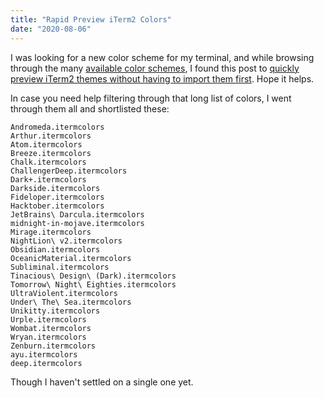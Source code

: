 ```yaml
---
title: "Rapid Preview iTerm2 Colors"
date: "2020-08-06"
---
```


I was looking for a new color scheme for my terminal, and while browsing through the many [available color schemes](https://github.com/mbadolato/iTerm2-Color-Schemes), I found this post to [quickly preview iTerm2 themes without having to import them first](https://medium.com/@peterpme/quickly-preview-iterm2-themes-without-having-to-import-them-first-3bb608b4974e). Hope it helps.

In case you need help filtering through that long list of colors, I went through them all and shortlisted these:

```
Andromeda.itermcolors
Arthur.itermcolors
Atom.itermcolors
Breeze.itermcolors
Chalk.itermcolors
ChallengerDeep.itermcolors
Dark+.itermcolors
Darkside.itermcolors
Fideloper.itermcolors
Hacktober.itermcolors
JetBrains\ Darcula.itermcolors
midnight-in-mojave.itermcolors
Mirage.itermcolors
NightLion\ v2.itermcolors
Obsidian.itermcolors
OceanicMaterial.itermcolors
Subliminal.itermcolors
Tinacious\ Design\ (Dark).itermcolors
Tomorrow\ Night\ Eighties.itermcolors
UltraViolent.itermcolors
Under\ The\ Sea.itermcolors
Unikitty.itermcolors
Urple.itermcolors
Wombat.itermcolors
Wryan.itermcolors
Zenburn.itermcolors
ayu.itermcolors
deep.itermcolors
```

Though I haven't settled on a single one yet.
